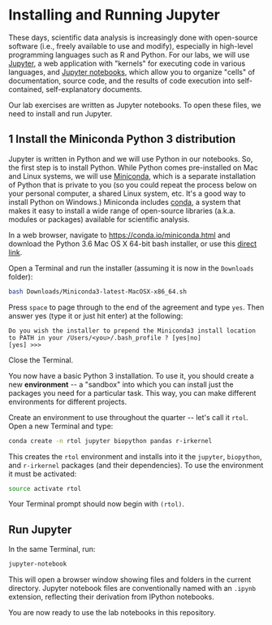 # Installing and Running Jupyter

These days, scientific data analysis is increasingly done with open-source software (i.e., freely available to use and modify), especially in high-level programming languages such as R and Python. For our labs, we will use [Jupyter](https://jupyter.org), a web application with "kernels" for executing code in various languages, and [Jupyter notebooks](http://jupyter-notebook.readthedocs.io/en/latest/notebook.html), which allow you to organize "cells" of documentation, source code, and the results of code execution into self-contained, self-explanatory documents.

Our lab exercises are written as Jupyter notebooks. To open these files, we need to install and run Jupyter.

## 1 Install the Miniconda Python 3 distribution

Jupyter is written in Python and we will use Python in our notebooks. So, the first step is to install Python. While Python comes pre-installed on Mac and Linux systems, we will use [Miniconda](https://conda.io/miniconda.html), which is a separate installation of Python that is private to you (so you could repeat the process below on your personal computer, a shared Linux system, etc. It's a good way to install Python on Windows.) Miniconda includes [conda](https://conda.io/docs), a system that makes it easy to install a wide range of open-source libraries (a.k.a. modules or packages) available for scientific analysis.

In a web browser, navigate to <https://conda.io/miniconda.html> and download the Python 3.6 Mac OS X 64-bit bash installer, or use this [direct link](https://repo.continuum.io/miniconda/Miniconda3-latest-MacOSX-x86_64.sh).

Open a Terminal and run the installer (assuming it is now in the `Downloads` folder):

```bash
bash Downloads/Miniconda3-latest-MacOSX-x86_64.sh
```

Press `space` to page through to the end of the agreement and type `yes`. Then answer yes (type it or just hit enter) at the following:

```
Do you wish the installer to prepend the Miniconda3 install location
to PATH in your /Users/<you>/.bash_profile ? [yes|no]
[yes] >>>
```

Close the Terminal.

You now have a basic Python 3 installation. To use it, you should create a new **environment** -- a "sandbox" into which you can install just the packages you need for a particular task. This way, you can make different environments for different projects.

Create an environment to use throughout the quarter -- let's call it `rtol`. Open a new Terminal and type:

```bash
conda create -n rtol jupyter biopython pandas r-irkernel
```

This creates the `rtol` environment and installs into it the `jupyter`, `biopython`, and `r-irkernel` packages (and their dependencies). To use the environment it must be activated:

```bash
source activate rtol
```

Your Terminal prompt should now begin with `(rtol)`.

## Run Jupyter

In the same Terminal, run:

```bash
jupyter-notebook
```

This will open a browser window showing files and folders in the current directory. Jupyter notebook files are conventionally named with an `.ipynb` extension, reflecting their derivation from IPython notebooks.

You are now ready to use the lab notebooks in this repository.
